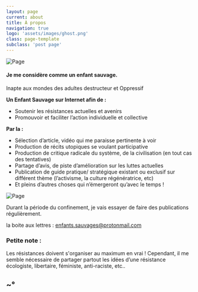 ```yaml
---
layout: page
current: about
title: À propos
navigation: true
logo: 'assets/images/ghost.png'
class: page-template
subclass: 'post page'
---
```


![Page](/assets/images/bandeau_min.jpg)

#### Je me considère comme un enfant sauvage.

Inapte aux mondes des adultes destructeur et Oppressif

**Un Enfant Sauvage sur Internet afin de :**

* Soutenir les résistances actuelles et avenirs
* Promouvoir et faciliter l’action individuelle et collective

**Par la :**

* Sélection d’article, vidéo qui me paraisse pertinente à voir
* Production de récits utopiques se voulant participative
* Production de critique radicale du système, de la civilisation (en tout cas des tentatives)
* Partage d’avis, de piste d’amélioration sur les luttes actuelles
* Publication de guide pratique/ stratégique existant ou exclusif sur différent thème (l’activisme, la culture régénératrice, etc)
* Et pleins d’autres choses qui n’émergeront qu’avec le temps !

![Page](/assets/images/bandeau_min.jpg)

Durant la période du confinement, je vais essayer de faire des publications régulièrement. 

la boite aux lettres : enfants.sauvages@protonmail.com

### Petite note :
Les résistances doivent s'organiser au maximum en vrai !
Cependant,
il me semble nécessaire de partager partout les idées d’une résistance écologiste, libertaire, féministe, anti-raciste, etc..

## ~°
